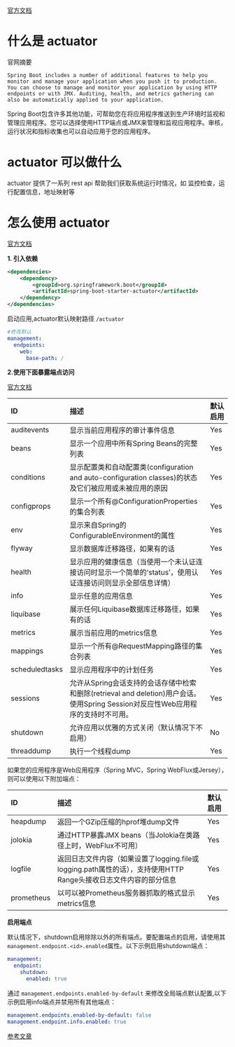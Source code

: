 [官方文档](https://docs.spring.io/spring-boot/docs/2.1.7.RELEASE/reference/html/production-ready-enabling.html)

# 什么是 actuator

官网摘要

```text
Spring Boot includes a number of additional features to help you monitor and manage your application when you push it to production. You can choose to manage and monitor your application by using HTTP endpoints or with JMX. Auditing, health, and metrics gathering can also be automatically applied to your application.
```
Spring Boot包含许多其他功能，可帮助您在将应用程序推送到生产环境时监视和管理应用程序。您可以选择使用HTTP端点或JMX来管理和监视应用程序。审核，运行状况和指标收集也可以自动应用于您的应用程序。

# actuator 可以做什么

actuator 提供了一系列 rest api 帮助我们获取系统运行时情况，如 监控检查，运行配置信息，地址映射等

# 怎么使用 actuator

[官方文档](https://docs.spring.io/spring-boot/docs/2.1.7.RELEASE/reference/html/production-ready-enabling.html)

**1. 引入依赖**

```xml
<dependencies>
	<dependency>
		<groupId>org.springframework.boot</groupId>
		<artifactId>spring-boot-starter-actuator</artifactId>
	</dependency>
</dependencies>
```
启动应用,actuator默认映射路径 `/actuator`

```yaml
#修改默认
management:
  endpoints:
    web:
      base-path: /
```

**2.使用下面暴露端点访问**

[官方文档](https://docs.spring.io/spring-boot/docs/2.1.7.RELEASE/reference/html/production-ready-endpoints.html)

|ID	|描述|默认启用|
|:---|:---|:---|
|auditevents|	显示当前应用程序的审计事件信息	|Yes|
|beans	|显示一个应用中所有Spring Beans的完整列表|	Yes|
|conditions|	显示配置类和自动配置类(configuration and auto-configuration classes)的状态及它们被应用或未被应用的原因	|Yes|
|configprops	|显示一个所有@ConfigurationProperties的集合列表|	Yes|
|env|	显示来自Spring的 ConfigurableEnvironment的属性	|Yes|
|flyway	|显示数据库迁移路径，如果有的话|	Yes|
|health	|显示应用的健康信息（当使用一个未认证连接访问时显示一个简单的’status’，使用认证连接访问则显示全部信息详情）|	Yes|
|info	|显示任意的应用信息|	Yes|
|liquibase|	展示任何Liquibase数据库迁移路径，如果有的话	|Yes|
|metrics|	展示当前应用的metrics信息|	Yes|
|mappings	|显示一个所有@RequestMapping路径的集合列表	|Yes|
|scheduledtasks	|显示应用程序中的计划任务|	Yes|
|sessions	|允许从Spring会话支持的会话存储中检索和删除(retrieval and deletion)用户会话。使用Spring Session对反应性Web应用程序的支持时不可用。|	Yes|
|shutdown	|允许应用以优雅的方式关闭（默认情况下不启用）|	No|
|threaddump	|执行一个线程dump	|Yes|

如果您的应用程序是Web应用程序（Spring MVC，Spring WebFlux或Jersey），则可以使用以下附加端点：

|ID	|描述|默认启用|
|:---|:---|:---|
|heapdump	|返回一个GZip压缩的hprof堆dump文件|	Yes|
|jolokia	|通过HTTP暴露JMX beans（当Jolokia在类路径上时，WebFlux不可用）|	Yes|
|logfile	|返回日志文件内容（如果设置了logging.file或logging.path属性的话），支持使用HTTP Range头接收日志文件内容的部分信息|	Yes|
|prometheus	|以可以被Prometheus服务器抓取的格式显示metrics信息|	Yes|

**启用端点**

默认情况下，shutdown启用除除以外的所有端点。要配置端点的启用，请使用其`management.endpoint.<id>.enabled`属性。以下示例启用shutdown端点：
```yaml
management:
  endpoint:
    shutdown:
      enabled: true
```

通过 `management.endpoints.enabled-by-default` 来修改全局端点默认配置,以下示例启用info端点并禁用所有其他端点：

```yaml
management.endpoints.enabled-by-default: false
management.endpoint.info.enabled: true
```

[参考文章](https://blog.csdn.net/alinyua/article/details/80009435#1-%E5%BC%80%E5%90%AFactuator)